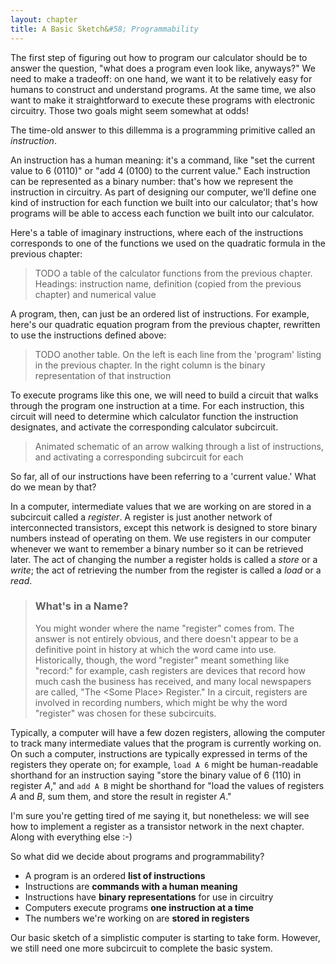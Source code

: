 ```yaml
---
layout: chapter
title: A Basic Sketch&#58; Programmability
---
```


The first step of figuring out how to program our calculator should be to answer the question, "what does a program even look like, anyways?" We need to make a tradeoff: on one hand, we want it to be relatively easy for humans to construct and understand programs. At the same time, we also want to make it straightforward to execute these programs with electronic circuitry. Those two goals might seem somewhat at odds!

The time-old answer to this dillemma is a programming primitive called an *instruction*.

An instruction has a human meaning: it's a command, like "set the current value to 6 ($0110$)" or "add 4 ($0100$​) to the current value." Each instruction can be represented as a binary number: that's how we represent the instruction in circuitry. As part of designing our computer, we'll define one kind of instruction for each function we built into our calculator; that's how programs will be able to access each function we built into our calculator.

Here's a table of imaginary instructions, where each of the instructions corresponds to one of the functions we used on the quadratic formula in the previous chapter:

> TODO a table of the calculator functions from the previous chapter. Headings: instruction name, definition (copied from the previous chapter) and numerical value

A program, then, can just be an ordered list of instructions. For example, here's our quadratic equation program from the previous chapter, rewritten to use the instructions defined above:

> TODO another table. On the left is each line from the 'program' listing in the previous chapter. In the right column is the binary representation of that instruction

To execute programs like this one, we will need to build a circuit that walks through the program one instruction at a time. For each instruction, this circuit will need to determine which calculator function the instruction designates, and activate the corresponding calculator subcircuit. 

> Animated schematic of an arrow walking through a list of instructions, and activating a corresponding subcircuit for each

So far, all of our instructions have been referring to a 'current value.' What do we mean by that?

In a computer, intermediate values that we are working on are stored in a subcircuit called a *register*. A register is just another network of interconnected transistors, except this network is designed to store binary numbers instead of operating on them. We use registers in our computer whenever we want to remember a binary number so it can be retrieved later. The act of changing the number a register holds is called a *store* or a *write*; the act of retrieving the number from the register is called a *load* or a *read*.

> ### What's in a Name?
>
> You might wonder where the name "register" comes from. The answer is not entirely obvious, and there doesn't appear to be a definitive point in history at which the word came into use. Historically, though, the word "register" meant something like "record:" for example, cash registers are devices that record how much cash the business has received, and many local newspapers are called, "The &lt;Some Place&gt; Register." In a circuit, registers are involved in recording numbers, which might be why the word "register" was chosen for these subcircuits.

Typically, a computer will have a few dozen registers, allowing the computer to track many intermediate values that the program is currently working on. On such a computer, instructions are typically expressed in terms of the registers they operate on; for example, `load A 6` might be human-readable shorthand for an instruction saying "store the binary value of 6 ($110$) in register $A$," and `add A B` might be shorthand for "load the values of registers $A$ and $B$, sum them, and store the result in register $A$."

I'm sure you're getting tired of me saying it, but nonetheless: we will see how to implement a register as a transistor network in the next chapter. Along with everything else :-)

So what did we decide about programs and programmability?

* A program is an ordered **list of instructions**
* Instructions are **commands with a human meaning**
* Instructions have **binary representations** for use in circuitry
* Computers execute programs **one instruction at a time**
* The numbers we're working on are **stored in registers**

Our basic sketch of a simplistic computer is starting to take form. However, we still need one more subcircuit to complete the basic system.
